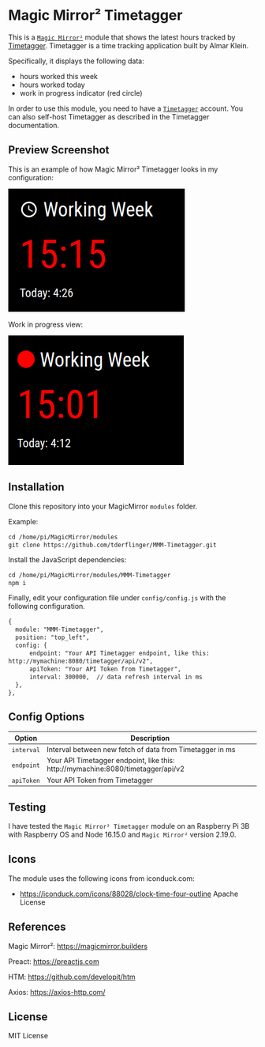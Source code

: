 # Magic Mirror² Timetagger

This is a [`Magic Mirror²`](https://magicmirror.builders/) module that shows the latest hours tracked by [Timetagger](https://timetagger.app).
Timetagger is a time tracking application built by Almar Klein.

Specifically, it displays the following data:
- hours worked this week
- hours worked today
- work in progress indicator (red circle)

In order to use this module, you need to have a [`Timetagger`](https://timetagger.app) account. You can also self-host Timetagger
as described in the Timetagger documentation.

## Preview Screenshot

This is an example of how Magic Mirror² Timetagger looks in my configuration:

![Magic Mirror² Timetagger exmaple screen](./doc/mmm-timetagger-screenshot-1.png)

Work in progress view:

![Magic Mirror² Timetagger exmaple work in progress screen](./doc/mmm-timetagger-screenshot-2.png)

## Installation

Clone this repository into your MagicMirror `modules` folder.

Example:

```
cd /home/pi/MagicMirror/modules
git clone https://github.com/tderflinger/MMM-Timetagger.git
```

Install the JavaScript dependencies:

```
cd /home/pi/MagicMirror/modules/MMM-Timetagger
npm i
```

Finally, edit your configuration file under `config/config.js` with the following configuration.
```
{	
  module: "MMM-Timetagger",
  position: "top_left",
  config: {
	  endpoint: "Your API Timetagger endpoint, like this: http://mymachine:8080/timetagger/api/v2",
	  apiToken: "Your API Token from Timetagger",
	  interval: 300000,  // data refresh interval in ms
  },
},
```

## Config Options
| **Option**        | **Description** |
| --- | --- |
| `interval`      | Interval between new fetch of data from Timetagger in ms |
| `endpoint`      | Your API Timetagger endpoint, like this: http://mymachine:8080/timetagger/api/v2 |
| `apiToken`      | Your API Token from Timetagger |

## Testing

I have tested the `Magic Mirror² Timetagger` module on an Raspberry Pi 3B with Raspberry OS
and Node 16.15.0 and `Magic Mirror²` version 2.19.0.

## Icons

The module uses the following icons from iconduck.com:

- https://iconduck.com/icons/88028/clock-time-four-outline Apache License

## References

Magic Mirror²: https://magicmirror.builders

Preact: https://preactjs.com

HTM: https://github.com/developit/htm

Axios: https://axios-http.com/

## License

MIT License
